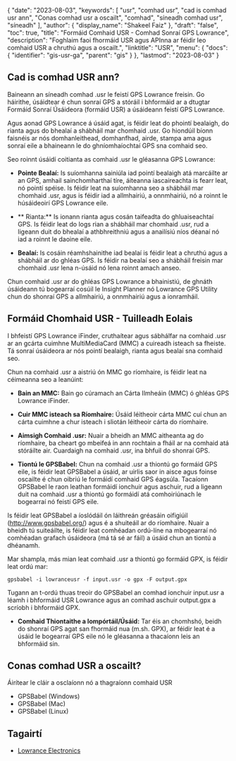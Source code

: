 {
  "date": "2023-08-03",
  "keywords": [
"usr",
"comhad usr",
"cad is comhad usr ann",
"Conas comhad usr a oscailt",
"comhad",
"síneadh comhad usr",
"síneadh"
],
  "author": {
    "display_name": "Shakeel Faiz"
},
  "draft": "false",
  "toc": true,
  "title": "Formáid Comhaid USR - Comhad Sonraí GPS Lowrance",
  "description": "Foghlaim faoi fhormáid USR agus APInna ar féidir leo comhaid USR a chruthú agus a oscailt.",
  "linktitle": "USR",
  "menu": {
    "docs": {
      "identifier": "gis-usr-ga",
      "parent": "gis"
}
},
  "lastmod": "2023-08-03"
}

## Cad is comhad USR ann?

Baineann an síneadh comhad .usr le feistí GPS Lowrance freisin. Go háirithe, úsáidtear é chun sonraí GPS a stóráil i bhformáid ar a dtugtar Formáid Sonraí Úsáideora (formáid USR) a úsáideann feistí GPS Lowrance.

Agus aonad GPS Lowrance á úsáid agat, is féidir leat do phointí bealaigh, do rianta agus do bhealaí a shábháil mar chomhaid .usr. Go hiondúil bíonn faisnéis ar nós domhanleithead, domhanfhad, airde, stampa ama agus sonraí eile a bhaineann le do ghníomhaíochtaí GPS sna comhaid seo.

Seo roinnt úsáidí coitianta as comhaid .usr le gléasanna GPS Lowrance:

- **Pointe Bealaí:** Is suíomhanna sainiúla iad pointí bealaigh atá marcáilte ar an GPS, amhail sainchomharthaí tíre, áiteanna iascaireachta is fearr leat, nó pointí spéise. Is féidir leat na suíomhanna seo a shábháil mar chomhaid .usr, agus is féidir iad a allmhairiú, a onnmhairiú, nó a roinnt le húsáideoirí GPS Lowrance eile.

- ** Rianta:** Is ionann rianta agus cosán taifeadta do ghluaiseachtaí GPS. Is féidir leat do logs rian a shábháil mar chomhaid .usr, rud a ligeann duit do bhealaí a athbhreithniú agus a anailísiú níos déanaí nó iad a roinnt le daoine eile.

- **Bealaí:** Is cosáin réamhshainithe iad bealaí is féidir leat a chruthú agus a shábháil ar do ghléas GPS. Is féidir na bealaí seo a shábháil freisin mar chomhaid .usr lena n-úsáid nó lena roinnt amach anseo.

Chun comhaid .usr ar do ghléas GPS Lowrance a bhainistiú, de ghnáth úsáideann tú bogearraí cosúil le Insight Planner nó Lowrance GPS Utility chun do shonraí GPS a allmhairiú, a onnmhairiú agus a ionramháil.

## Formáid Chomhaid USR - Tuilleadh Eolais

I bhfeistí GPS Lowrance iFinder, cruthaítear agus sábhálfar na comhaid .usr ar an gcárta cuimhne MultiMediaCard (MMC) a cuireadh isteach sa fheiste. Tá sonraí úsáideora ar nós pointí bealaigh, rianta agus bealaí sna comhaid seo.

Chun na comhaid .usr a aistriú ón MMC go ríomhaire, is féidir leat na céimeanna seo a leanúint:

- **Bain an MMC:** Bain go cúramach an Cárta Ilmheáin (MMC) ó ghléas GPS Lowrance iFinder.

- **Cuir MMC isteach sa Ríomhaire:** Úsáid léitheoir cárta MMC cuí chun an cárta cuimhne a chur isteach i sliotán léitheoir cárta do ríomhaire.

- **Aimsigh Comhaid .usr:** Nuair a bheidh an MMC aitheanta ag do ríomhaire, ba cheart go mbeifeá in ann rochtain a fháil ar na comhaid atá stóráilte air. Cuardaigh na comhaid .usr, ina bhfuil do shonraí GPS.

- **Tiontú le GPSBabel:** Chun na comhaid .usr a thiontú go formáid GPS eile, is féidir leat GPSBabel a úsáid, ar uirlis saor in aisce agus foinse oscailte é chun oibriú le formáidí comhaid GPS éagsúla. Tacaíonn GPSBabel le raon leathan formáidí ionchuir agus aschuir, rud a ligeann duit na comhaid .usr a thiontú go formáidí atá comhoiriúnach le bogearraí nó feistí GPS eile.

Is féidir leat GPSBabel a íoslódáil ón láithreán gréasáin oifigiúil (http://www.gpsbabel.org/) agus é a shuiteáil ar do ríomhaire. Nuair a bheidh tú suiteáilte, is féidir leat comhéadan ordú-líne na mbogearraí nó comhéadan grafach úsáideora (má tá sé ar fáil) a úsáid chun an tiontú a dhéanamh.

Mar shampla, más mian leat comhaid .usr a thiontú go formáid GPX, is féidir leat ordú mar:

```
gpsbabel -i lowranceusr -f input.usr -o gpx -F output.gpx
```

Tugann an t-ordú thuas treoir do GPSBabel an comhad ionchuir input.usr a léamh i bhformáid USR Lowrance agus an comhad aschuir output.gpx a scríobh i bhformáid GPX.

- **Comhaid Thiontaithe a Iompórtáil/Úsáid:** Tar éis an chomhshó, beidh do shonraí GPS agat san fhormáid nua (m.sh. GPX), ar féidir leat é a úsáid le bogearraí GPS eile nó le gléasanna a thacaíonn leis an bhformáid sin.

## Conas comhad USR a oscailt?

Áirítear le cláir a osclaíonn nó a thagraíonn comhaid USR

- GPSBabel (Windows)
- GPSBabel (Mac)
- GPSBabel (Linux)

## Tagairtí
* [Lowrance Electronics](https://en.wikipedia.org/wiki/Lowrance_Electronics)


